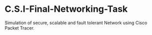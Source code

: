 # C.S.I-Final-Networking-Task
Simulation of secure, scalable and fault tolerant Network using Cisco Packet Tracer.

